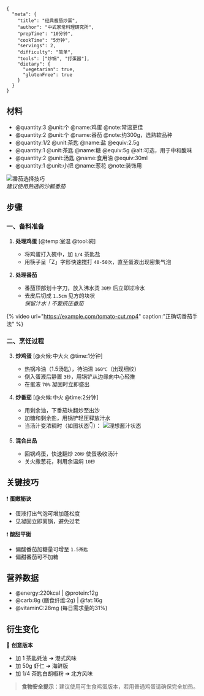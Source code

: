 ```recipe
{
  "meta": {
    "title": "经典番茄炒蛋",
    "author": "中式家常料理研究所",
    "prepTime": "10分钟",
    "cookTime": "5分钟",
    "servings": 2,
    "difficulty": "简单",
    "tools": ["炒锅", "打蛋器"],
    "dietary": {
      "vegetarian": true,
      "glutenFree": true
    }
  }
}
```

## 材料
- @quantity:3 @unit:个 @name:鸡蛋 @note:常温更佳
- @quantity:2 @unit:个 @name:番茄 @note:约300g，选熟软品种
- @quantity:1/2 @unit:茶匙 @name:盐 @equiv:2.5g
- @quantity:1 @unit:茶匙 @name:糖 @equiv:5g @alt:可选，用于中和酸味
- @quantity:2 @unit:汤匙 @name:食用油 @equiv:30ml
- @quantity:1 @unit:小把 @name:葱花 @note:装饰用

![番茄选择技巧](https://example.com/tomato-select.jpg)  
*建议使用熟透的沙瓤番茄*

## 步骤

### 一、备料准备
1. **处理鸡蛋** [@temp:室温 @tool:碗]  
   - 将鸡蛋打入碗中，加 `1/4` 茶匙盐
   - 用筷子呈「Z」字形快速搅打 `40-50次`，直至蛋液出现密集气泡

2. **处理番茄**  
   - 番茄顶部划十字刀，放入沸水烫 `30秒` 后立即过冷水
   - 去皮后切成 `1.5cm` 见方的块状  
   *保留汁水！不要挤压番茄*

{% video url="https://example.com/tomato-cut.mp4" caption:"正确切番茄手法" %}

### 二、烹饪过程
3. **炒鸡蛋** [@火候:中大火 @time:1分钟]  
   - 热锅冷油（1.5汤匙），待油温 `160℃`（出现细纹）
   - 倒入蛋液后静置 `3秒`，用锅铲从边缘向中心轻推
   - 在蛋液 `70%` 凝固时立即盛出

4. **炒番茄** [@火候:中火 @time:2分钟]  
   - 用剩余油，下番茄块翻炒至出沙
   - 加糖和剩余盐，用锅铲轻压释放汁水
   - 当汤汁变浓稠时（如图状态👇）：
     ![理想酱汁状态](https://example.com/sauce-status.jpg)

5. **混合出品**  
   - 回锅鸡蛋，快速翻炒 `20秒` 使蛋吸收汤汁
   - 关火撒葱花，利用余温焖 `10秒`

## 关键技巧
❗️ **蛋嫩秘诀**  
- 蛋液打出气泡可增加蓬松度  
- 见凝固立即离锅，避免过老  

❗️ **酸甜平衡**  
- 偏酸番茄加糖量可增至 `1.5茶匙`  
- 偏甜番茄可不加糖  

## 营养数据
- @energy:220kcal | @protein:12g  
- @carb:8g (膳食纤维:2g) | @fat:16g  
- @vitaminC:28mg (每日需求量的31%)

## 衍生变化
🔀 **创意版本**  
- 加 1 茶匙蚝油 ➔ 港式风味  
- 加 50g 虾仁 ➔ 海鲜版  
- 加 1/4 茶匙白胡椒粉 ➔ 北方风味  

> **食物安全提示**：建议使用可生食鸡蛋版本，若用普通鸡蛋请确保完全加热。
